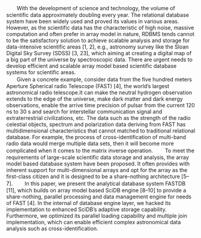 　　With the development of science and technology, the volume of scientific data
approximately doubling every year. The relational database system have been widely
used and proved its values in various areas. However, as the scientific data has the
characteristic of high noise, massive computation and often prefer in array model in
nature, RDBMS tends cannot to be the satisfactory solution to achieve scalable analysis
and storage for data-intensive scientific areas [1, 2], e.g., astronomy survey like the
Sloan Digital Sky Survey (SDSS) [3, 23], which aiming at creating a digital map of a
big part of the universe by spectroscopic data. There are urgent needs to develop
efficient and scalable array model based scientific database systems for scientific areas.  
　　Given a concrete example, consider data from the five hundred meters Aperture
Spherical radio Telescope (FAST) [4], the world’s largest astronomical radio telescope.It can make the neutral hydrogen observation extends to the edge of the universe, make
dark matter and dark energy observations, enable the arrive time precision of pulsar
from the current 120 ns to 30 s and search for interstellar communication signal and
extraterrestrial civilizations, etc. The data such as the strength of the radio celestial
objects, spectrum and polarization data deriving from FAST has multidimensional
characteristics that cannot matched to traditional relational database. For example, the
process of cross-identification of multi-band radio data would merge multiple data sets,
then it will become more complicated when it comes to the matrix inverse operation.
　　To meet the requirements of large-scale scientific data storage and analysis, the
array model based database system have been proposed. It often provides with inherent
support for multi-dimensional arrays and opt for the array as the first-class citizen and it
is designed to be a share-nothing architecture [5–7].
　　In this paper, we present the analytical database system FASTDB [11], which
builds on array model based SciDB engine [8–10] to provide a share-nothing, parallel
processing and data management engine for needs of FAST [4]. In the internal of
database engine layer, we hacked its implementation to enhanced SciDB’s adaptive
storage capability. Furthermore, we optimized its parallel loading capability and
multiple join implementation, which can enable efficient complex astronomical data
analysis such as cross-identification.
